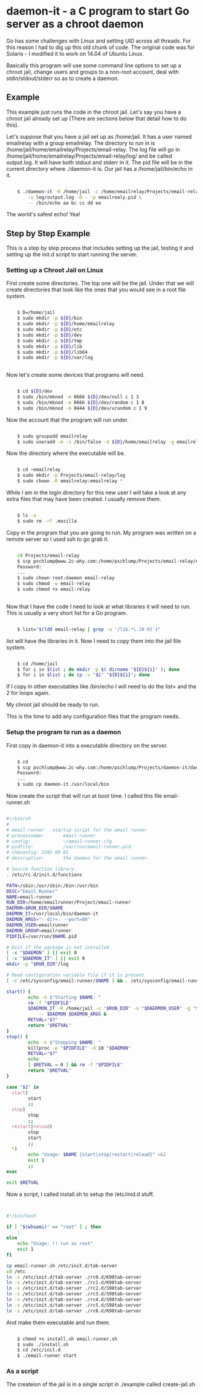 # daemon-it - a C program to start Go server as a chroot daemon

Go has some challenges with Linux and setting UID across all
threads.  For this reason I had to dig up this old chunk of
code.  The original code was for Solaris - I modified it to
work on 14.04 of Ubuntu Linux.   

Basically this program will use some command line options
to set up a chroot jail, change users and groups to a non-root
account, deal with stdin/stdout/stderr so as to create
a daemon.

## Example

This example just runs the code in the chroot jail.
Let's say you have a chroot jail already set up (There are
sections below that detail how to do this).

Let's suppose that you have a jail set up as /home/jail.
It has a user named emailrelay with a group emailrelay.
The directory to run in is /home/jail/home/emailrelay/Projects/email-relay.
The log file will go in /home/jail/home/emailrelay/Projects/email-relay/log/
and be called output.log.  It will have both stdout and stderr in it.
The pid file will be in the current directory where ./daemon-it is.
Our jail has a /home/jail/bin/echo in it.

``` bash

    $ ./daemon-it -R /home/jail -c /home/emailrelay/Projects/email-relay -u emailrelay -g emailrelay \
        -o log/output.log -O - -p emailrealy.pid \
        -- /bin/echo aa bc cc dd ee

```

The world's safest echo!  Yea!

## Step by Step Example

This is a step by step process that includes setting up the jail,
testing it and setting up the init.d script to start running the
server.

### Setting up a Chroot Jail on Linux

First create some directories.  The top one will be the jail.
Under that we will create directories that look like the ones
that you would see in a root file system.

``` bash

	$ D=/home/jail
	$ sudo mkdir -p ${D}/bin
	$ sudo mkdir -p ${D}/home/emailrelay
	$ sudo mkdir -p ${D}/etc
	$ sudo mkdir -p ${D}/dev
	$ sudo mkdir -p ${D}/tmp
	$ sudo mkdir -p ${D}/lib
	$ sudo mkdir -p ${D}/lib64
	$ sudo mkdir -p ${D}/var/log
	
```

Now let's create some devices that programs will need.

``` bash

	$ cd ${D}/dev
 	$ sudo /bin/mknod -m 0666 ${D}/dev/null c 1 3
	$ sudo /bin/mknod -m 0666 ${D}/dev/random c 1 8
	$ sudo /bin/mknod -m 0444 ${D}/dev/urandom c 1 9

```

Now the account that the program will run under.

``` bash

	$ sudo groupadd emailrelay
	$ sudo useradd -m -s /bin/false -d ${D}/home/emailrelay -g emailrelay emailrelay

```

Now the directory where the executable will be.

``` bash

	$ cd ~emailrelay
	$ sudo mkdir -p Projects/email-relay/log
	$ sudo chown -R emailrelay:emailrelay *

```

While I am in the login directory for this new user I will take a look 
at any extra files that may have been created.  I usually remove them.

``` bash

	$ ls -a
	$ sudo rm -rf .mozilla

```

Copy in the program that you are going to run.
My program was written on a remote server so I used ssh to go grab it.

``` bash

	cd Projects/email-relay
	$ scp pschlump@www.2c-why.com:/home/pschlump/Projects/email-relay/email-relay .
	Password:
	...
	$ sudo chown root:daemon email-relay
	$ sudo chmod -w email-relay
	$ sudo chmod +x email-relay
	
```

Now that I have the code I need to look at what libraries it will need to run.
This is usually a very short list for a Go program.

``` bash

	$ list="$(ldd email-relay | grep -o '/lib.*\.[0-9]')"

``` 

*list* will have the libraries in it.  Now I need to copy them into the
jail file system.


``` bash

	$ cd /home/jail
	$ for i in $list ; do mkdir -p $( dirname "${D}${i}" ); done
	$ for i in $list ; do cp -v "$i" "${D}${i}"; done

```

If I copy in other executables like /bin/echo I will need to do the list=
and the 2 for loops again.

My chroot jail should be ready to run.

This is the time to add any configuration files that the program needs.

### Setup the program to run as a daemon

First copy in daemon-it into a executable directory on the server.

``` bash

	$ cd
	$ scp pschlump@www.2c-why.com:/home/pschlump/Projects/daemon-it/daemon-it .
	Password:
	...
	$ sudo cp daemon-it /usr/local/bin

```

Now create the script that will run at boot time.
I called this file email-runner.sh

``` bash

#!/bin/sh
#
# email-runner   startup script for the email runner
# processname:       email-runner
# config:            ~/email-runner.cfg
# pidfile:           /var/run/email-runner.pid
# chkconfig: 2345 99 01
# description:       the daemon for the email runner.

# Source function library.
. /etc/rc.d/init.d/functions

PATH=/sbin:/usr/sbin:/bin:/usr/bin
DESC="Email Runner"
NAME=email-runner
RUN_DIR=/home/emailrunner/Project/email-runner
DAEMON=$RUN_DIR/$NAME
DAEMON_IT=/usr/local/bin/daemon-it
DAEMON_ARGS="--dir=. --port=80"
DAEMON_USER=emailrunner
DAEMON_GROUP=emailrunner
PIDFILE=/var/run/$NAME.pid

# Exit if the package is not installed
[ -x "$DAEMON" ] || exit 0
[ -x "$DAEMON_IT" ] || exit 0
mkdir -p "$RUN_DIR"/log

# Read configuration variable file if it is present
[ -r /etc/sysconfig/email-runner/$NAME ] && . /etc/sysconfig/email-runner/$NAME

start() {
        echo -n $"Starting $NAME: "
        rm -f "$PIDFILE"
        $DAEMON_IT -R /home/jail -c "$RUN_DIR" -u "$DAERMON_USER" -g "$DAERMON_GROUP" -o log/output.log -O - -p "$PIDFILE" \
			-- $DAEMON $DAEMON_ARGS &
        RETVAL="$?"
        return "$RETVAL"
}
stop() {
        echo -n $"Stopping $NAME: "
        killproc -p "$PIDFILE" -d 10 "$DAEMON"
        RETVAL="$?"
        echo
        [ $RETVAL = 0 ] && rm -f "$PIDFILE"
        return "$RETVAL"
}

case "$1" in
  start)
        start
        ;;
  stop)
        stop
        ;;
  restart|reload)
        stop
        start
        ;;
  *)
        echo "Usage: $NAME {start|stop|restart|reload}" >&2
        exit 1
        ;;
esac

exit $RETVAL

```


Now a script, I called install.sh to setup the /etc/inid.d stuff.


``` bash


#!/bin/bash

if [ "$(whoami)" == "root" ] ; then
	:
else
	echo "Usage: !! run as root"
	exit 1
fi

cp email-runner.sh /etc/init.d/tab-server
cd /etc
ln -s /etc/init.d/tab-server ./rc0.d/K98tab-server
ln -s /etc/init.d/tab-server ./rc1.d/K98tab-server
ln -s /etc/init.d/tab-server ./rc2.d/S98tab-server
ln -s /etc/init.d/tab-server ./rc3.d/S98tab-server
ln -s /etc/init.d/tab-server ./rc4.d/S98tab-server
ln -s /etc/init.d/tab-server ./rc5.d/S98tab-server
ln -s /etc/init.d/tab-server ./rc6.d/K98tab-server


```

And make them executable and run them.

``` bash

	$ chmod +x install.sh email-runner.sh
	$ sudo ./install.sh
	$ cd /etc/init.d
	$ ./email-runner start

```

### As a script

The createion of the jail is in a single script in ./example called create-jail.sh


